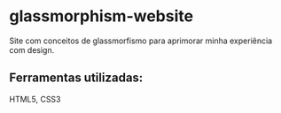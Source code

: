 # glassmorphism-website
Site com conceitos de glassmorfismo para aprimorar minha experiência com design.

## Ferramentas utilizadas:
HTML5,
CSS3
